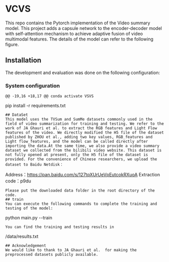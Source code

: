 # VCVS
This repo contains the Pytorch implementation of the Video summary model. This project adds a capsule network to the encoder-decoder model with self-attention mechanism to achieve adaptive fusion of video multimodal features. The details of the model can refer to the following figure.
## Installation  
The development and evaluation was done on the following configuration:  
### System configuration
	@@ -19,16 +18,17 @@ conda activate VSVS
pip install -r requirements.txt
```
## DataSet
This model uses the TVSum and SumMe datasets commonly used in the field of video summarization for training and testing. We refer to the work of JA Ghauri et al. to extract the RGB features and Light Flow features of the video. We directly modified the H5 file of the dataset published by ZHOU et al., adding two key values, RGB_features and Light flow_features, and the model can be called directly after importing the data.At the same time, we also provide a video summary dataset we collected from the bilibili video website. This dataset is not fully opened at present, only the H5 file of the dataset is provided. For the convenience of Chinese researchers, we upload the dataset to Baidu Netdisk：
```
Address：https://pan.baidu.com/s/127tpXUrUeVpEutcokRXuoA
Extraction code：p9du 
```
Please put the downloaded data folder in the root directory of the code.
## train
You can execute the following commands to complete the training and testing of the model:
```
python main.py --train
```
You can find the training and testing results in
```
/data/results.txt
```
## Acknowledgement
We would like to thank to JA Ghauri et al.  for making the preprocessed datasets publicly available.
